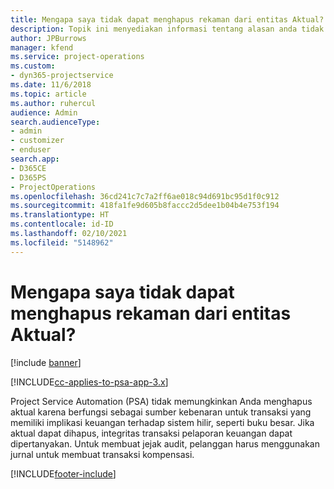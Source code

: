 ```yaml
---
title: Mengapa saya tidak dapat menghapus rekaman dari entitas Aktual?
description: Topik ini menyediakan informasi tentang alasan anda tidak dapat menghapus rekaman dari entitas aktual.
author: JPBurrows
manager: kfend
ms.service: project-operations
ms.custom:
- dyn365-projectservice
ms.date: 11/6/2018
ms.topic: article
ms.author: ruhercul
audience: Admin
search.audienceType:
- admin
- customizer
- enduser
search.app:
- D365CE
- D365PS
- ProjectOperations
ms.openlocfilehash: 36cd241c7c7a2ff6ae018c94d691bc95d1f0c912
ms.sourcegitcommit: 418fa1fe9d605b8faccc2d5dee1b04b4e753f194
ms.translationtype: HT
ms.contentlocale: id-ID
ms.lasthandoff: 02/10/2021
ms.locfileid: "5148962"
---
```

# <a name="why-cant-i-delete-records-from-the-actuals-entity"></a>Mengapa saya tidak dapat menghapus rekaman dari entitas Aktual?

[!include [banner](../includes/psa-now-project-operations.md)]

[!INCLUDE[cc-applies-to-psa-app-3.x](../includes/cc-applies-to-psa-app-3x.md)]

Project Service Automation (PSA) tidak memungkinkan Anda menghapus aktual karena berfungsi sebagai sumber kebenaran untuk transaksi yang memiliki implikasi keuangan terhadap sistem hilir, seperti buku besar. Jika aktual dapat dihapus, integritas transaksi pelaporan keuangan dapat dipertanyakan. Untuk membuat jejak audit, pelanggan harus menggunakan jurnal untuk membuat transaksi kompensasi.



[!INCLUDE[footer-include](../includes/footer-banner.md)]